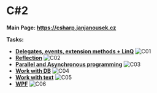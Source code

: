 # C#2

**Main Page: https://csharp.janjanousek.cz**

**Tasks:**
* [**Delegates, events, extension methods + LinQ**](https://github.com/patrick11514/VSB/tree/main/CSharp2/C01)
    ![C01](https://upload.patrick115.eu/screenshot/jan_CSharp2.1.png)
* [**Reflection**](https://github.com/patrick11514/VSB/tree/main/CSharp2/C02)
    ![C02](https://upload.patrick115.eu/screenshot/jan_CSharp2.2.png)
* [**Parallel and Asynchronous programming**](https://github.com/patrick11514/VSB/tree/main/CSharp2/C03)
    ![C03](https://upload.patrick115.eu/screenshot/jan_CSharp2.3.png)
* [**Work with DB**](https://github.com/patrick11514/VSB/tree/main/CSharp2/C04)
    ![C04](https://upload.patrick115.eu/screenshot/jan_CSharp2.4.png)
* [**Work with text**](https://github.com/patrick11514/VSB/tree/main/CSharp2/C05)
    ![C05](https://upload.patrick115.eu/screenshot/jan_CSharp2.5.png)
* [**WPF**](https://github.com/patrick11514/VSB/tree/main/CSharp2/C06)
    ![C06](https://upload.patrick115.eu/screenshot/jan_CSharp2.6.png)
